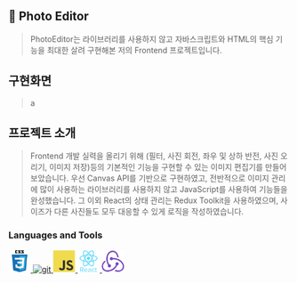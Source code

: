 ## 📄  Photo Editor

> PhotoEditor는 라이브러리를 사용하지 않고 자바스크립트와 HTML의 핵심 기능을 최대한 살려 구현해본 저의 Frontend 프로젝트입니다.

##  구현화면 
> a

##  프로젝트 소개

> Frontend 개발 실력을 올리기 위해 (필터, 사진 회전, 좌우 및 상하 반전, 사진 오리기, 이미지 저장)등의 기본적인 기능을 구현할 수 있는 이미지 편집기를 만들어 보았습니다.
> 우선 Canvas API를 기반으로 구현하였고, 전반적으로 이미지 관리에 많이 사용하는 라이브러리를 사용하지 않고 JavaScript를 사용하여 기능들을 완성했습니다.
>그 이외 React의 상태 관리는 Redux Toolkit을 사용하였으며, 사이즈가 다른 사진들도 모두 대응할 수 있게 로직을 작성하였습니다.





<p align="left">
</p>

<h3 align="left">Languages and Tools</h3>
<p align="left"> <a href="https://www.w3schools.com/css/" target="_blank" rel="noreferrer"> <img src="https://raw.githubusercontent.com/devicons/devicon/master/icons/css3/css3-original-wordmark.svg" alt="css3" width="40" height="40"/> </a> <a href="https://git-scm.com/" target="_blank" rel="noreferrer"> <img src="https://www.vectorlogo.zone/logos/git-scm/git-scm-icon.svg" alt="git" width="40" height="40"/> </a> <a href="https://developer.mozilla.org/en-US/docs/Web/JavaScript" target="_blank" rel="noreferrer"> <img src="https://raw.githubusercontent.com/devicons/devicon/master/icons/javascript/javascript-original.svg" alt="javascript" width="40" height="40"/> </a> <a href="https://reactjs.org/" target="_blank" rel="noreferrer"> <img src="https://raw.githubusercontent.com/devicons/devicon/master/icons/react/react-original-wordmark.svg" alt="react" width="40" height="40"/> </a> <a href="https://redux.js.org" target="_blank" rel="noreferrer"> <img src="https://raw.githubusercontent.com/devicons/devicon/master/icons/redux/redux-original.svg" alt="redux" width="40" height="40"/> </a> </p>
